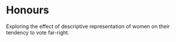 # Honours
Exploring the effect of descriptive representation of women on their tendency to vote far-right.
